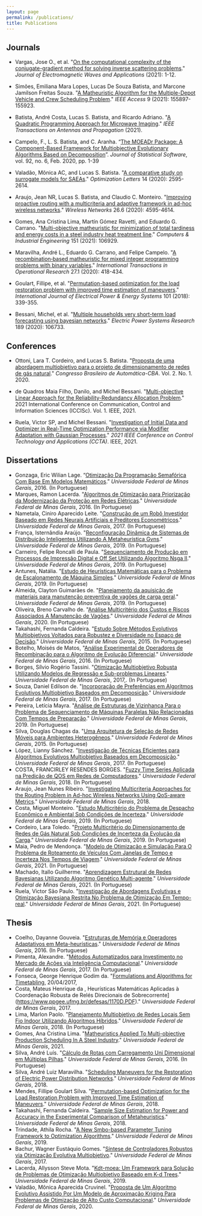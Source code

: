 ```yaml
---
layout: page
permalink: /publications/
title: Publications
---
```


## Journals

* Vargas, Jose O., et al. "[On the computational complexity of the conjugate-gradient method for solving inverse scattering problems](https://www.tandfonline.com/doi/abs/10.1080/09205071.2021.1946862)." *Journal of Electromagnetic Waves and Applications* (2021): 1-12.

* Simões, Emiliana Mara Lopes, Lucas De Souza Batista, and Marcone Jamilson Freitas Souza. "[A Matheuristic Algorithm for the Multiple-Depot Vehicle and Crew Scheduling Problem](https://doi.org/10.1109/ACCESS.2021.3128871)." *IEEE Access* 9 (2021): 155897-155923.

* Batista, André Costa, Lucas S. Batista, and Ricardo Adriano. "[A Quadratic Programming Approach for Microwave Imaging](https://ieeexplore.ieee.org/abstract/document/9362200)." *IEEE Transactions on Antennas and Propagation* (2021).

* Campelo, F., L. S. Batista, and C. Aranha. “[The MOEADr Package: A Component-Based Framework for Multiobjective Evolutionary Algorithms Based on Decomposition](https://doi.org/10.18637/jss.v092.i06)”. *Journal of Statistical Software*, vol. 92, no. 6, Feb. 2020, pp. 1-39

* Valadão, Mônica AC, and Lucas S. Batista. "[A comparative study on surrogate models for SAEAs](https://doi.org/10.1007/s11590-020-01575-2)." *Optimization Letters* 14 (2020): 2595-2614.

* Araujo, Jean NR, Lucas S. Batista, and Claudio C. Monteiro. "[Improving proactive routing with a multicriteria and adaptive framework in ad-hoc wireless networks](https://doi.org/10.1007/s11276-020-02366-4
)." *Wireless Networks* 26.6 (2020): 4595-4614.

* Gomes, Ana Cristina Lima, Martín Gómez Ravetti, and Eduardo G. Carrano. "[Multi-objective matheuristic for minimization of total tardiness and energy costs in a steel industry heat treatment line](https://www.scinapse.io/papers/3094383922)." *Computers & Industrial Engineering* 151 (2021): 106929.

* Maravilha, André L., Eduardo G. Carrano, and Felipe Campelo. "[A recombination‐based matheuristic for mixed integer programming problems with binary variables](http://dx.doi.org/10.1111/itor.12526)." *International Transactions in Operational Research* 27.1 (2020): 418-434.

* Goulart, Fillipe, et al. "[Permutation-based optimization for the load restoration problem with improved time estimation of maneuvers](http://dx.doi.org/10.1016/j.ijepes.2018.03.030)." *International Journal of Electrical Power & Energy Systems* 101 (2018): 339-355.

* Bessani, Michel, et al. "[Multiple households very short-term load forecasting using bayesian networks](http://dx.doi.org/10.1016/j.epsr.2020.106733)." *Electric Power Systems Research* 189 (2020): 106733.

## Conferences

* Ottoni, Lara T. Cordeiro, and Lucas S. Batista. "[Proposta de uma abordagem multiobjetivo para o projeto de dimensionamento de redes de gás natural](https://doi.org/10.48011/asba.v2i1.1191)." *Congresso Brasileiro de Automática-CBA*. Vol. 2. No. 1. 2020.

* de Quadros Maia Filho, Danilo, and Michel Bessani. "[Multi-objective Linear Approach for the Reliability-Redundancy Allocation Problem](https://doi.org/10.1109/ICCISc52257.2021.9484933)." 2021 International Conference on Communication, Control and Information Sciences (ICCISc). Vol. 1. IEEE, 2021.

* Ruela, Victor SP, and Michel Bessani. "[Investigation of Initial Data and Optimizer in Real-Time Optimization Performance via Modifier Adaptation with Gaussian Processes](https://doi.org/10.1109/CCTA48906.2021.9658960)." *2021 IEEE Conference on Control Technology and Applications (CCTA)*. IEEE, 2021.

## Dissertations

* Gonzaga, Eric Wilian Lage. “[Otimização Da Programação Semafórica Com Base Em Modelos Matemáticos](https://www.ppgee.ufmg.br/defesas/1253M.PDF).” *Universidade Federal de Minas Gerais*, 2016. (In Portuguese)
* Marques, Ramon Lacerda. "[Algoritmos de Otimização para Priorização da Modernização da Proteção em Redes Elétricas](https://www.ppgee.ufmg.br/defesas/1329M.PDF)." *Universidade Federal de Minas Gerais*, 2016. (In Portuguese)
* Nametala, Ciniro Aparecido Leite. "[Construção de um Robô Investidor Baseado em Redes Neurais Artificiais e Preditores Econométricos](https://www.ppgee.ufmg.br/defesas/1361M.PDF)." *Universidade Federal de Minas Gerais*, 2017. (In Portuguese)
* França, Isternândia Araújo. "[Reconfiguração Dinâmica de Sistemas de Distribuição Inteligentes Utilizando A Metaheurística Gvns](https://www.ppgee.ufmg.br/defesas/1668M.PDF)." *Universidade Federal de Minas Gerais*, 2019. (In Portuguese) 
* Carneiro, Felipe Roncalli de Paula. "[Sequenciamento de Produção em Processos de Impressão Digital e Off Set Utilizando Algoritmo Nsga II](https://www.ppgee.ufmg.br/defesas/1314M.PDF)." *Universidade Federal de Minas Gerais*, 2019. (In Portuguese) 
* Antunes, Natália. "[Estudo de Heurísticas Matemáticas para o Problema de Escalonamento de Máquina Simples](https://www.ppgee.ufmg.br/defesas/1680M.PDF)." *Universidade Federal de Minas Gerais*, 2019. (In Portuguese) 
* Almeida, Clayton Guimarães de. "[Planejamento da aquisição de materiais para manutenção preventiva de vagões de carga geral](https://www.ppgee.ufmg.br/defesas/1650M.PDF)." *Universidade Federal de Minas Gerais*, 2019. (In Portuguese) 
* Oliveira, Breno Carvalho de. "[Análise Multicritério dos Custos e Riscos Associados A Manutenção de Vagões](https://www.ppgee.ufmg.br/defesas/1716M.PDF)." *Universidade Federal de Minas Gerais*, 2020. (In Portuguese) 
* Takahashi, Fernanda Caldeira. "[Estudo Sobre Métodos Evolutivos Multiobjetivos Voltados para Robustez e Diversidade no Espaço de Decisão](https://www.ppgee.ufmg.br/defesas/1143M.PDF)." *Universidade Federal de Minas Gerais*, 2015. (In Portuguese) 
* Botelho, Moisés de Matos, "[Análise Experimental de Operadores de Recombinação para o Algoritmo de Evolução Diferencial](https://www.ppgee.ufmg.br/defesas/1324M.PDF)." *Universidade Federal de Minas Gerais*, 2016. (In Portuguese) 
* Borges, Sílvio Rogério Tassini. "[Otimização Multiobjetivo Robusta Utilizando Modelos de Regressão e Sub-problemas Lineares](https://www.ppgee.ufmg.br/defesas/1399M.PDF)." *Universidade Federal de Minas Gerais*, 2017,. (In Portuguese) 
* Souza, Daniel Edilson de. "[Incorporação de Preferências em Algoritmos Evolutivos Multiobjetivo Baseados em Decomposição](https://www.ppgee.ufmg.br/defesas/1425M.PDF)." *Universidade Federal de Minas Gerais*, 2017. (In Portuguese) 
* Pereira, Letícia Mayra. "[Análise de Estruturas de Vizinhança Para o Problema de Sequenciamento de Máquinas Paralelas Não Relacionadas Com Tempos de Preparação](https://www.ppgee.ufmg.br/defesas/1615M.PDF)." *Universidade Federal de Minas Gerais*, 2019. (In Portuguese)
* Silva, Douglas Chagas da. "[Uma Arquitetura de Seleção de Redes Móveis para Ambientes Heterogêneos](https://www.ppgee.ufmg.br/defesas/1178M.PDF)." *Universidade Federal de Minas Gerais*, 2015.  (In Portuguese) 
* López, Lianny Sánchez. "[Investigação de Técnicas Eficientes para Algoritmos Evolutivos Multiobjetivo Baseados em Decomposição](https://www.ppgee.ufmg.br/defesas/1216M.PDF)." *Universidade Federal de Minas Gerais*, 2017. (In Portuguese) 
* COSTA, FRANCIRLEY RESENDES BORGES. "[Fuzzy Time Series Aplicada na Predição de QOS em Redes de Computadores](https://www.ppgee.ufmg.br/defesas/1493M.PDF)." *Universidade Federal de Minas Gerais*, 2018. (In Portuguese) 
* Araujo, Jean Nunes Ribeiro. "[Investigating Multicriteria Approaches for the Routing Problem in Ad-hoc Wireless Networks Using QoS-aware Metrics](https://www.ppgee.ufmg.br/defesas/1496M.PDF)." *Universidade Federal de Minas Gerais*, 2018.
* Costa, Miguel Monteiro. "[Estudo Multicritério do Problema de Despacho Econômico e Ambiental Sob Condições de Incerteza](https://www.ppgee.ufmg.br/defesas/1679M.PDF)." *Universidade Federal de Minas Gerais*, 2019. (In Portuguese) 
* Cordeiro, Lara Toledo. "[Projeto Multicritério do Dimensionamento de Redes de Gás Natural Sob Condições de Incerteza da Evolução da Carga](https://www.ppgee.ufmg.br/defesas/1672M.PDF)." *Universidade Federal de Minas Gerais*, 2019. (In Portuguese) 
* Maia, Pedro de Mendonça. "[Modelo de Otimização e Simulação Para O Problema de Roteamento de Veículos Com Janelas de Tempo e Incerteza Nos Tempos de Viagem](https://www.ppgee.ufmg.br/defesas/1861M.PDF)." *Universidade Federal de Minas Gerais*, 2021. (In Portuguese) 
* Machado, Itallo Guilherme. "[Aprendizagem Estrutural de Redes Bayesianas Utilizando Algoritmo Genético Multi-agente](https://www.ppgee.ufmg.br/defesas/1895M.PDF)." *Universidade Federal de Minas Gerais*, 2021. (In Portuguese) 
* Ruela, Victor São Paulo. "[Investigação de Abordagens Evolutivas e Otimização Bayesiana Restrita No Problema de Otimização Em Tempo-real](https://www.ppgee.ufmg.br/defesas/1582M.PDF)." *Universidade Federal de Minas Gerais*, 2021. (In Portuguese) 

## Thesis

* Coelho, Dayanne Gouveia. "[Estruturas de Memória e Operadores Adaptativos em Meta-heurísticas](https://www.ppgee.ufmg.br/defesas/1071D.PDF)." *Universidade Federal de Minas Gerais*, 2016. (In Portuguese) 
* Pimenta, Alexandre. "[Métodos Automatizados para Investimento no Mercado de Ações via Inteligência Computacional](https://www.ppgee.ufmg.br/defesas/1082D.PDF)." *Universidade Federal de Minas Gerais*, 2017. (In Portuguese) 
* Fonseca, George Henrique Godim da. "[Formulations and Algorithms for Timetabling](https://www.ppgee.ufmg.br/defesas/1351D.PDF), 20/04/2017, 
* Costa, Mateus Henrique da , Heurísticas Matemáticas Aplicadas à Coordenação Robusta de Relés Direcionais de Sobrecorrente](https://www.ppgee.ufmg.br/defesas/1170D.PDF)." *Universidade Federal de Minas Gerais*, 2017.
* Lima, Marlon Paolo. "[Planejamento Multiobjetivo de Redes Locais Sem Fio Indoor Utilizando Algoritmos Híbridos](https://www.ppgee.ufmg.br/defesas/137D.PDF)." *Universidade Federal de Minas Gerais*, 2018. (In Portuguese) 
* Gomes, Ana Cristina Lima. "[Matheuristics Applied To Multi-objective Production Scheduling In A Steel Industry](https://www.ppgee.ufmg.br/defesas/1538D.PDF)." *Universidade Federal de Minas Gerais*, 2021.
* Silva, André Luís. "[Cálculo de Rotas com Carregamento Uni Dimensional em Múltiplas Pilhas](https://www.ppgee.ufmg.br/defesas/1025D.PDF)." *Universidade Federal de Minas Gerais*, 2016. (In Portuguese) 
* Silva, André Luiz Maravilha. "[Scheduling Maneuvers for the Restoration of Electric Power Distribution Networks](https://www.ppgee.ufmg.br/defesas/1039D.PDF)." *Universidade Federal de Minas Gerais*, 2018.
* Mendes, Fillipe Goulart Silva. "[Permutation-based Optimization for the Load Restoration Problem with Improved Time Estimation of Maneuvers](https://www.ppgee.ufmg.br/defesas/1120D.PDF)." *Universidade Federal de Minas Gerais*, 2018.
* Takahashi, Fernanda Caldeira. "[Sample Size Estimation for Power and Accuracy in the Experimental Comparison of Metaheuristics](https://www.ppgee.ufmg.br/defesas/1143D.PDF)." *Universidade Federal de Minas Gerais*, 2018.
* Trindade, Athila Rocha. "[A New Smbo-based Parameter Tuning Framework to Optimization Algorithms](https://www.ppgee.ufmg.br/defesas/1353D.PDF)." *Universidade Federal de Minas Gerais*, 2019.
* Bachur, Wagner Eustáquio Gomes. "[Síntese de Controladores Robustos via Otimização Evolutiva Multiobjetivo](https://www.ppgee.ufmg.br/defesas/1213D.PDF)." *Universidade Federal de Minas Gerais*, 2017.
* Lacerda, Allysson Steve Mota. "[Kdt-moea: Um Framework para Solução de Problemas de Otimização Multiobjetivo Baseado em K-d Trees](https://www.ppgee.ufmg.br/defesas/9D.PDF)." *Universidade Federal de Minas Gerais*, 2019.
* Valadão, Mônica Aparecida Cruvinel. "[Proposta de Um Algoritmo Evolutivo Assistido Por Um Modelo de Aproximação Kriging Para Problemas de Otimização de Alto Custo Computacional](https://www.ppgee.ufmg.br/defesas/1532D.PDF)." *Universidade Federal de Minas Gerais*, 2020. 


<!-- <h3>Publications</h3>
<div class="row">
    <div class="col">
        <p>Under construction...</p>
    </div>
</div> -->
